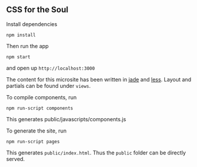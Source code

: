 CSS for the Soul
----------------

Install dependencies 
```
npm install
```

Then run the app
```
npm start
```
and open up `http://localhost:3000`

The content for this microsite has been written in [jade](http://jade-lang.com) and [less](http://lesscss.org). Layout and partials can be found under `views`. 

To compile components, run
```
npm run-script components
```
This generates public/javascripts/components.js

To generate the site, run 
```
npm run-script pages
```

This generates `public/index.html`. Thus the `public` folder can be directly served.  
